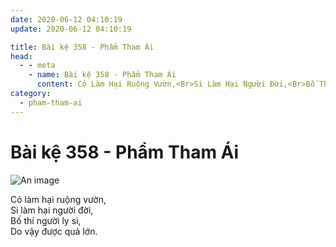 ```yaml
---
date: 2020-06-12 04:10:19
update: 2020-06-12 04:10:19

title: Bài kệ 358 - Phẩm Tham Ái
head:
  - - meta
    - name: Bài kệ 358 - Phẩm Tham Ái
      content: Cỏ Làm Hại Ruộng Vườn,<Br>Si Làm Hại Người Đời,<Br>Bố Thí Người Ly Si,<Br>Do Vậy Được Quả Lớn.<Br>
category:
  - pham-tham-ai
---
```


# Bài kệ 358 - Phẩm Tham Ái

![An image](/img/pham-tham-ai/pham-tham-ai-358.jpg)

Cỏ làm hại ruộng vườn,<br>Si làm hại người đời,<br>Bố thí người ly si,<br>Do vậy được quả lớn.<br>
